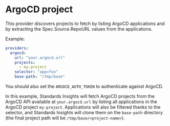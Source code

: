 # ArgoCD project

This provider discovers projects to fetch by listing ArgoCD applications and by extracting the Spec.Source.RepoURL values from the applications.

Example:

```yaml
providers:
  argocd:
    url: "your.argocd.url"
    projects:
      - my-project
    selector: "app=foo"
    base-path: "/tmp/base"
```

You should also set the `ARGOCD_AUTH_TOKEN` to authenticate against ArgoCD.

In this example, Standards Insights will fetch ArgoCD projects from the ArgoCD API available at `your.argocd.url` by listing all applications in the ArgoCD project `my-project`. Applications will also be filtered thanks to the selector, and Standards Insights will clone them on the `base-path` directory (the final project path will be `/tmp/base/<project-name>`).
